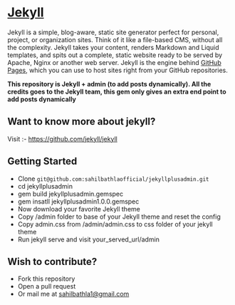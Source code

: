 # [Jekyll](http://jekyllrb.com/)

Jekyll is a simple, blog-aware, static site generator perfect for personal, project, or organization sites. Think of it like a file-based CMS, without all the complexity. Jekyll takes your content, renders Markdown and Liquid templates, and spits out a complete, static website ready to be served by Apache, Nginx or another web server. Jekyll is the engine behind [GitHub Pages](http://pages.github.com), which you can use to host sites right from your GitHub repositories.

**This repository is Jekyll + admin (to add posts dynamically). All the credits goes to the Jekyll team, this gem only gives an extra end point to add posts dynamically**

## Want to know more about jekyll? 

Visit :- https://github.com/jekyll/jekyll

## Getting Started

* Clone `git@github.com:sahilbathlaofficial/jekyllplusadmin.git`
* cd jekyllplusadmin
* gem build jekyllplusadmin.gemspec
* gem insatll jekyllplusadmin1.0.0.gemspec
* Now download your favorite Jekyll theme
* Copy /admin folder to base of your Jekyll theme and reset the config
* Copy admin.css from /admin/admin.css to css folder of your jekyll theme
* Run jekyll serve and visit your_served_url/admin


## Wish to contribute?

* Fork this repository
* Open a pull request
* Or mail me at sahilbathla1@gmail.com

